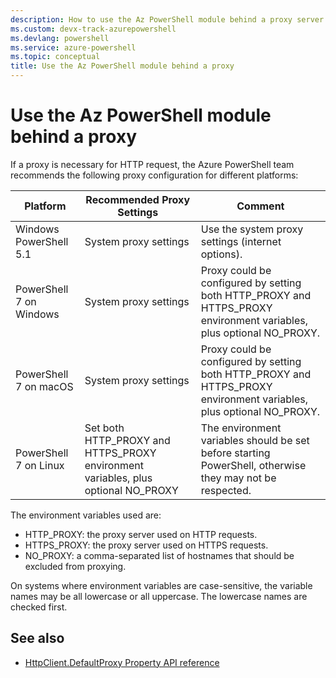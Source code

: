 ```yaml
---
description: How to use the Az PowerShell module behind a proxy server
ms.custom: devx-track-azurepowershell
ms.devlang: powershell
ms.service: azure-powershell
ms.topic: conceptual
title: Use the Az PowerShell module behind a proxy
---
```


# Use the Az PowerShell module behind a proxy

If a proxy is necessary for HTTP request, the Azure PowerShell team recommends the following proxy
configuration for different platforms:

|      **Platform**       |                          **Recommended Proxy Settings**                           |                                                     **Comment**                                                     |
| ----------------------- | --------------------------------------------------------------------------------- | ------------------------------------------------------------------------------------------------------------------- |
| Windows PowerShell 5.1  | System proxy settings                                                             | Use the system proxy settings (internet options).                                                                   |
| PowerShell 7 on Windows | System proxy settings                                                             | Proxy could be configured by setting both HTTP_PROXY and HTTPS_PROXY environment variables, plus optional NO_PROXY. |
| PowerShell 7 on macOS   | System proxy settings                                                             | Proxy could be configured by setting both HTTP_PROXY and HTTPS_PROXY environment variables, plus optional NO_PROXY. |
| PowerShell 7 on Linux   | Set both HTTP_PROXY and HTTPS_PROXY environment variables, plus optional NO_PROXY | The environment variables should be set before starting PowerShell, otherwise they may not be respected.            |

The environment variables used are:

- HTTP_PROXY: the proxy server used on HTTP requests.
- HTTPS_PROXY: the proxy server used on HTTPS requests.
- NO_PROXY: a comma-separated list of hostnames that should be excluded from proxying.

On systems where environment variables are case-sensitive, the variable names may be all lowercase
or all uppercase. The lowercase names are checked first.

## See also

- [HttpClient.DefaultProxy Property API reference][api-reference]

<!-- link references -->

[api-reference]: /dotnet/api/system.net.http.httpclient.defaultproxy
